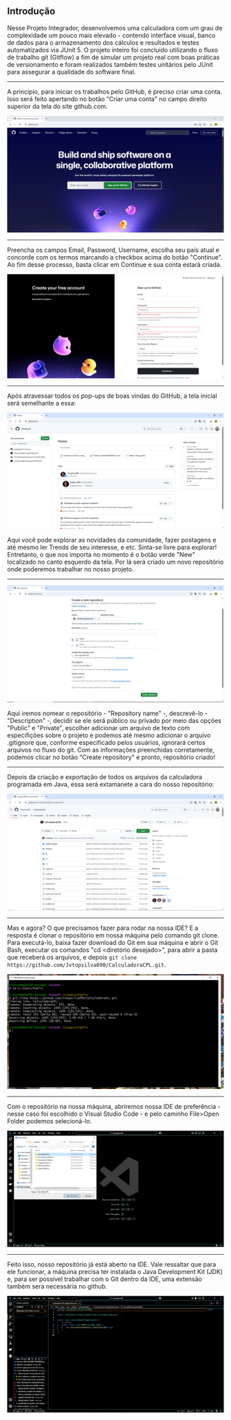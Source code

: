 ## Introdução

Nesse Projeto Integrador, desenvolvemos uma calculadora com um grau de complexidade um pouco mais elevado - contendo interface visual, banco de dados para o armazenamento dos cálculos e resultados e testes automatizados via JUnit 5. O projeto inteiro foi concluído utilizando o fluxo de trabalho git (Gitflow) a fim de simular um projeto real com boas práticas de versionamento e foram realizados também testes unitários pelo JUnit para assegurar a qualidade do software final.

---

A princípio, para iniciar os trabalhos pelo GitHub, é preciso criar uma conta. Isso será feito apertando no botão "Criar uma conta" no campo direito superior da tela do site github.com.

![Tela Login Github](./imagens/TelaLogin.png)

---

Preencha os campos Email, Password, Username, escolha seu país atual e concorde com os termos marcando a checkbox acima do botão "Continue". Ao fim desse processo, basta clicar em Continue e sua conta estará criada.

![Tela Registro](./imagens/Cadastro.png)

---

Após atravessar todos os pop-ups de boas vindas do GitHub, a tela inicial será semelhante a essa:

![Tela Inicial](./imagens/TelaInicial.png)

Aqui você pode explorar as novidades da comunidade, fazer postagens e até mesmo ler Trends de seu interesse, e etc. Sinta-se livre para explorar! Entretanto, o que nos importa no momento é o botão verde "New" localizado no canto esquerdo da tela. Por lá será criado um novo repositório onde poderemos trabalhar no nosso projeto.

---

![Criar Repositorio](./imagens/CriandoRep.png)

Aqui iremos nomear o repositório - "Repository name" -, descrevê-lo - "Description" -, decidir se ele será público ou privado por meio das opções "Public" e "Private", escolher adicionar um arquivo de texto com especifições sobre o projeto e podemos até mesmo adicionar o arquivo .gitignore que, conforme especificado pelos usuários, ignorará certos arquivos no fluxo do git. Com as informações preenchidas corretamente, podemos clicar no botão "Create repository" e pronto, repositório criado!

---

Depois da criação e exportação de todos os arquivos da calculadora programada em Java, essa será extamanete a cara do nosso repositório:

![Repositório Git](./imagens/RepositorioNosso.png)

---

Mas e agora? O que precisamos fazer para rodar na nossa IDE? E a resposta é clonar o repositório em nossa máquina pelo comando git clone. Para executá-lo, baixa fazer download do Git em sua máquina e abrir o Git Bash, executar os comandos "cd <diretório desejado>", para abrir a pasta que receberá os arquivos, e depois ```git clone https://github.com/Jvtopsilva090/CalculadoraCPL.git```.

![Clonar repositório](./imagens/Clone.png)

---

Com o repositório na nossa máquina, abriremos nossa IDE de preferência - nesse caso foi escolhido o Visual Studio Code - e pelo caminho File>Open Folder podemos selecioná-lo.

![Abir na IDE](./imagens/OpenFold.png)

---

Feito isso, nosso repositório já está aberto na IDE. Vale ressaltar que para ele funcionar, a máquina precisa ter instalada o Java Development Kit (JDK) e, para ser possível trabalhar com o Git dentro da IDE, uma extensão também sera necessária no github.

![Git no VS Code](./imagens/VisualStudGit.png)
